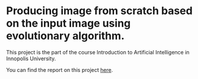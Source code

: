 # Producing image from scratch based on the input image using evolutionary algorithm.

This project is the part of the course Introduction to Artificial Intelligence in Innopolis University.

You can find the report on this project [here](https://docdro.id/MBdbcpc).
